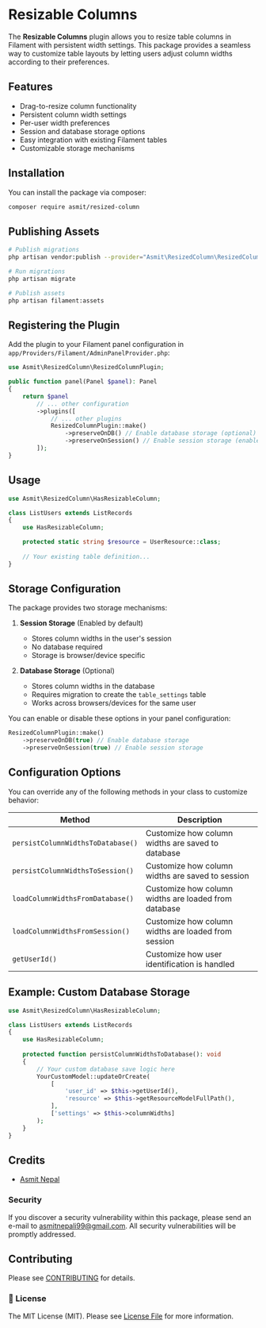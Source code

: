 # Resizable Columns

The **Resizable Columns** plugin allows you to resize table columns in Filament with persistent width settings. This package provides a seamless way to customize table layouts by letting users adjust column widths according to their preferences.

## Features
- Drag-to-resize column functionality
- Persistent column width settings
- Per-user width preferences
- Session and database storage options
- Easy integration with existing Filament tables
- Customizable storage mechanisms

## Installation
You can install the package via composer:

```bash
composer require asmit/resized-column
```

## Publishing Assets
```bash
# Publish migrations
php artisan vendor:publish --provider="Asmit\ResizedColumn\ResizedColumnServiceProvider" --tag=resized-column-migrations

# Run migrations
php artisan migrate

# Publish assets
php artisan filament:assets
```

## Registering the Plugin

Add the plugin to your Filament panel configuration in `app/Providers/Filament/AdminPanelProvider.php`:

```php
use Asmit\ResizedColumn\ResizedColumnPlugin;

public function panel(Panel $panel): Panel
{
    return $panel
        // ... other configuration
        ->plugins([
            // ... other plugins
            ResizedColumnPlugin::make()
                ->preserveOnDB() // Enable database storage (optional)
                ->preserveOnSession() // Enable session storage (enabled by default)
        ]);
}
```

## Usage
```php
use Asmit\ResizedColumn\HasResizableColumn;

class ListUsers extends ListRecords
{
    use HasResizableColumn;

    protected static string $resource = UserResource::class;
    
    // Your existing table definition...
}
```

## Storage Configuration

The package provides two storage mechanisms:

1. **Session Storage** (Enabled by default)
   - Stores column widths in the user's session
   - No database required
   - Storage is browser/device specific

2. **Database Storage** (Optional)
   - Stores column widths in the database
   - Requires migration to create the `table_settings` table
   - Works across browsers/devices for the same user

You can enable or disable these options in your panel configuration:

```php
ResizedColumnPlugin::make()
    ->preserveOnDB(true) // Enable database storage
    ->preserveOnSession(true) // Enable session storage
```

## Configuration Options

You can override any of the following methods in your class to customize behavior:

| Method | Description |
|--------|-------------|
| `persistColumnWidthsToDatabase()` | Customize how column widths are saved to database |
| `persistColumnWidthsToSession()` | Customize how column widths are saved to session |
| `loadColumnWidthsFromDatabase()` | Customize how column widths are loaded from database |
| `loadColumnWidthsFromSession()` | Customize how column widths are loaded from session |
| `getUserId()` | Customize how user identification is handled |

## Example: Custom Database Storage

```php
use Asmit\ResizedColumn\HasResizableColumn;

class ListUsers extends ListRecords
{
    use HasResizableColumn;
    
    protected function persistColumnWidthsToDatabase(): void
    {
        // Your custom database save logic here
        YourCustomModel::updateOrCreate(
            [
                'user_id' => $this->getUserId(),
                'resource' => $this->getResourceModelFullPath(),
            ],
            ['settings' => $this->columnWidths]
        );
    }
}
```

## Credits
- [Asmit Nepal][link-asmit]

### Security

If you discover a security vulnerability within this package, please send an e-mail to asmitnepali99@gmail.com. All security vulnerabilities will be promptly addressed.

## Contributing
Please see [CONTRIBUTING](CONTRIBUTING.md) for details.

### 📄 License
The MIT License (MIT). Please see [License File](LICENSE.txt) for more information.

[link-asmit]: https://github.com/AsmitNepali
